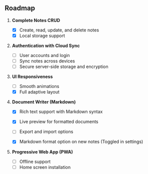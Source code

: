 ## Roadmap

1. **Complete Notes CRUD**

   - [x] Create, read, update, and delete notes
   - [x] Local storage support

2. **Authentication with Cloud Sync**

   - [ ] User accounts and login
   - [ ] Sync notes across devices
   - [ ] Secure server-side storage and encryption

3. **UI Responsiveness**

   - [ ] Smooth animations
   - [x] Full adaptive layout

4. **Document Writer (Markdown)**

   - [x] Rich text support with Markdown syntax
   - [x] Live preview for formatted documents
   - [ ] Export and import options
   - [x] Markdown format option on new notes (Toggled in settings)


5. **Progressive Web App (PWA)**

   - [ ] Offline support
   - [ ] Home screen installation
